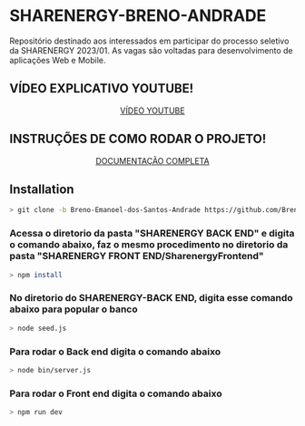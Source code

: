 # SHARENERGY-BRENO-ANDRADE
Repositório destinado aos interessados em participar do processo seletivo da SHARENERGY 2023/01. As vagas são voltadas para desenvolvimento de aplicações Web e Mobile.

## VÍDEO EXPLICATIVO YOUTUBE!

<p align="center">
  <a href="https://youtu.be/A1-Jza-hNYw">VÍDEO YOUTUBE</a>
</p>

## INSTRUÇÕES DE COMO RODAR O PROJETO!

<p align="center">
  <a href="https://documenter.getpostman.com/view/21643949/2s8ZDR7kWe">DOCUMENTAÇÃO COMPLETA</a>
</p>

## Installation

```bash
> git clone -b Breno-Emanoel-dos-Santos-Andrade https://github.com/Bren0Andrad3/DESAFIO-SHARENERGY-BRENO-ANDRADE.git
```

### Acessa o diretorio da pasta "SHARENERGY BACK END" e digita o comando abaixo, faz o mesmo procedimento no diretorio da pasta "SHARENERGY FRONT END/SharenergyFrontend"

```bash
> npm install
```
### No diretorio do SHARENERGY-BACK END, digita esse comando abaixo para popular o banco

```bash
> node seed.js
```

### Para rodar o Back end digita o comando abaixo

```bash
> node bin/server.js
```
### Para rodar o Front end digita o comando abaixo

```bash
> npm run dev
```

